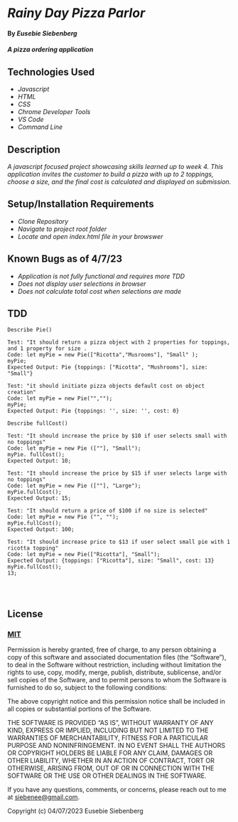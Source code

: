 # _Rainy Day Pizza Parlor_

#### By _**Eusebie Siebenberg**_

#### _A pizza ordering application_

## Technologies Used

* _Javascript_
* _HTML_
* _CSS_
* _Chrome Developer Tools_
* _VS Code_
* _Command Line_

## Description

_A javascript focused project showcasing skills learned up to week 4. This application invites the customer to build a pizza with up to 2 toppings, choose a size, and the final cost is calculated and displayed on submission._

## Setup/Installation Requirements

* _Clone Repository_
* _Navigate to project root folder_
* _Locate and open index.html file in your browswer_

## Known Bugs as of 4/7/23

* _Application is not fully functional and requires more TDD_
* _Does not display user selections in browser_
* _Does not calculate total cost when selections are made_

## TDD

```
Describe Pie()

Test: "It should return a pizza object with 2 properties for toppings, and 1 property for size .
Code: let myPie = new Pie(["Ricotta","Musrooms"], "Small" );
myPie;
Expected Output: Pie {toppings: ["Ricotta", "Mushrooms"], size: "Small"}

Test: "it should initiate pizza objects default cost on object creation"
Code: let myPie = new Pie("","");
myPie;
Expected Output: Pie {toppings: '', size: '', cost: 0}

Describe fullCost()

Test: "It should increase the price by $10 if user selects small with no toppings"
Code: let myPie = new Pie ([""], "Small"); 
myPie. fullCost();
Expected Output: 10;

Test: "It should increase the price by $15 if user selects large with no toppings"
Code: let myPie = new Pie ([""], "Large"); 
myPie.fullCost();
Expected Output: 15;

Test: "It should return a price of $100 if no size is selected"
Code: let myPie = new Pie ("", "");
myPie.fullCost();
Expected Output: 100;

Test: "It should increase price to $13 if user select small pie with 1 ricotta topping"
Code: let myPie = new Pie(["Ricotta"], "Small");
Expected Output: {toppings: ["Ricotta"], size: "Small", cost: 13}
myPie.fullCost();
13;




```
## License
### [MIT](https://opensource.org/license/mit/) 

Permission is hereby granted, free of charge, to any person obtaining a copy of this software and associated documentation files (the “Software”), to deal in the Software without restriction, including without limitation the rights to use, copy, modify, merge, publish, distribute, sublicense, and/or sell copies of the Software, and to permit persons to whom the Software is furnished to do so, subject to the following conditions:

The above copyright notice and this permission notice shall be included in all copies or substantial portions of the Software.

THE SOFTWARE IS PROVIDED “AS IS”, WITHOUT WARRANTY OF ANY KIND, EXPRESS OR IMPLIED, INCLUDING BUT NOT LIMITED TO THE WARRANTIES OF MERCHANTABILITY, FITNESS FOR A PARTICULAR PURPOSE AND NONINFRINGEMENT. IN NO EVENT SHALL THE AUTHORS OR COPYRIGHT HOLDERS BE LIABLE FOR ANY CLAIM, DAMAGES OR OTHER LIABILITY, WHETHER IN AN ACTION OF CONTRACT, TORT OR OTHERWISE, ARISING FROM, OUT OF OR IN CONNECTION WITH THE SOFTWARE OR THE USE OR OTHER DEALINGS IN THE SOFTWARE.

If you have any questions, comments, or concerns, please reach out to me at siebenee@gmail.com.

Copyright (c) 04/07/2023 Eusebie Siebenberg